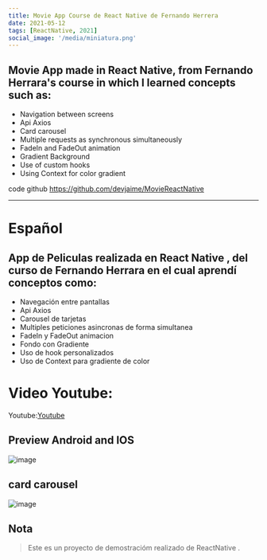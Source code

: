 ```yaml
---
title: Movie App Course de React Native de Fernando Herrera
date: 2021-05-12
tags: [ReactNative, 2021]
social_image: '/media/miniatura.png'
---
```


## Movie App made in React Native, from Fernando Herrara's course in which I learned concepts such as:
* Navigation between screens
* Api Axios
* Card carousel
* Multiple requests as synchronous simultaneously
* FadeIn and FadeOut animation
* Gradient Background
* Use of custom hooks
* Using Context for color gradient

code github https://github.com/devjaime/MovieReactNative

-----------------------------------------
# Español
## App de Peliculas realizada en React Native , del curso de Fernando Herrara en el cual aprendí conceptos como:
* Navegación entre pantallas
* Api Axios
* Carousel de tarjetas
* Multiples peticiones asincronas de forma simultanea
* FadeIn y FadeOut animacion
* Fondo con Gradiente
* Uso de hook personalizados
* Uso de Context para gradiente de color


# Video Youtube:

Youtube:[Youtube](https://www.youtube.com/watch?v=Bgb82cCue1g&t=3s)


## Preview Android and IOS

![image](/media/01-reactnativemovie.png)

## card carousel

![image](/media/02-reactnativemovie.gif)


## Nota

> Este es un proyecto de demostracióm realizado de ReactNative .
